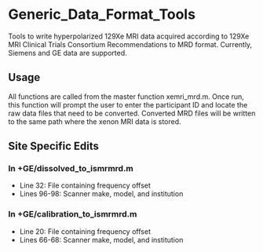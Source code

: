 # Generic_Data_Format_Tools
 Tools to write hyperpolarized 129Xe MRI data acquired according to 129Xe MRI Clinical Trials Consortium Recommendations to MRD format. Currently, Siemens and GE data are supported.

## Usage
All functions are called from the master function xemri_mrd.m. Once run, this function will prompt the user to enter the participant ID and locate the raw data files that need to be converted. Converted MRD files will be written to the same path where the xenon MRI data is stored. 

## Site Specific Edits
### In +GE/dissolved_to_ismrmrd.m
- Line 32: File containing frequency offset
- Lines 96-98: Scanner make, model, and institution
### In +GE/calibration_to_ismrmrd.m
- Line 20: File containing frequency offset
- Lines 66-68: Scanner make, model, and institution 
